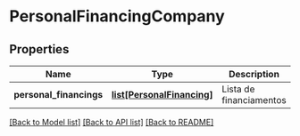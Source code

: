 # PersonalFinancingCompany

## Properties
Name | Type | Description | Notes
------------ | ------------- | ------------- | -------------
**personal_financings** | [**list[PersonalFinancing]**](PersonalFinancing.md) | Lista de financiamentos | 

[[Back to Model list]](../README.md#documentation-for-models) [[Back to API list]](../README.md#documentation-for-api-endpoints) [[Back to README]](../README.md)

